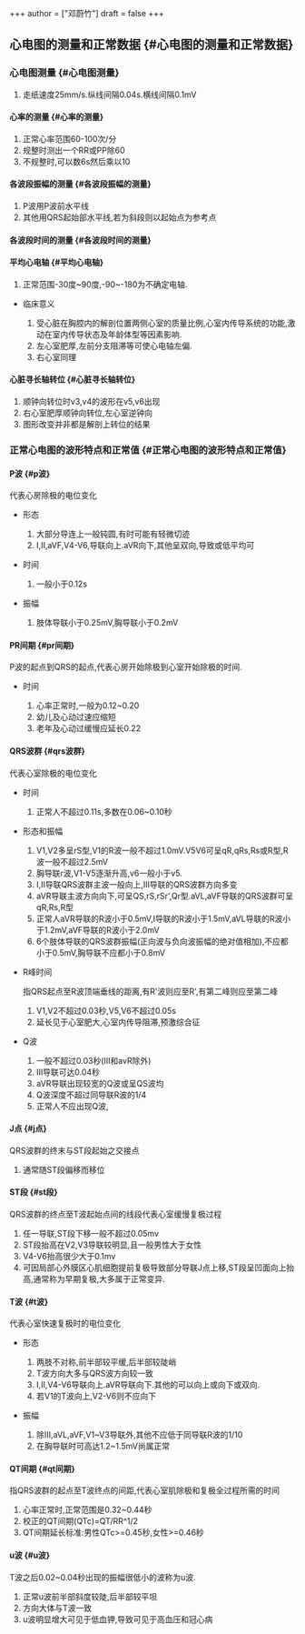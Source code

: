 +++
author = ["邓蔚竹"]
draft = false
+++

## 心电图的测量和正常数据 {#心电图的测量和正常数据}



### 心电图测量 {#心电图测量}

1.  走纸速度25mm/s.纵线间隔0.04s.横线间隔0.1mV


#### 心率的测量 {#心率的测量}

1.  正常心率范围60-100次/分
2.  规整时测出一个RR或PP除60
3.  不规整时,可以数6s然后乘以10


#### 各波段振幅的测量 {#各波段振幅的测量}

1.  P波用P波前水平线
2.  其他用QRS起始部水平线,若为斜段则以起始点为参考点


#### 各波段时间的测量 {#各波段时间的测量}


#### 平均心电轴 {#平均心电轴}

1.  正常范围-30度~90度,-90~-180为不确定电轴.

<!--list-separator-->

-  临床意义

    1.  受心脏在胸腔内的解剖位置两侧心室的质量比例,心室内传导系统的功能,激动在室内传导状态及年龄体型等因素影响.
    2.  左心室肥厚,左前分支阻滞等可使心电轴左偏.
    3.  右心室同理


#### 心脏寻长轴转位 {#心脏寻长轴转位}

1.  顺钟向转位时v3,v4的波形在v5,v6出现
2.  右心室肥厚顺钟向转位,左心室逆钟向
3.  图形改变并非都是解剖上转位的结果


### 正常心电图的波形特点和正常值 {#正常心电图的波形特点和正常值}


#### P波 {#p波}

代表心房除极的电位变化

<!--list-separator-->

-  形态

    1.  大部分导连上一般钝圆,有时可能有轻微切迹
    2.  I,II,aVF,V4-V6,导联向上.aVR向下,其他呈双向,导致或低平均可

<!--list-separator-->

-  时间

    1.  一般小于0.12s

<!--list-separator-->

-  振幅

    1.  肢体导联小于0.25mV,胸导联小于0.2mV


#### PR间期 {#pr间期}

P波的起点到QRS的起点,代表心房开始除极到心室开始除极的时间.

<!--list-separator-->

-  时间

    1.  心率正常时,一般为0.12~0.20
    2.  幼儿及心动过速应缩短
    3.  老年及心动过缓慢应延长0.22


#### QRS波群 {#qrs波群}

代表心室除极的电位变化

<!--list-separator-->

-  时间

    1.  正常人不超过0.11s,多数在0.06~0.10秒

<!--list-separator-->

-  形态和振幅

    1.  V1,V2多呈rS型,V1的R波一般不超过1.0mV.V5V6可呈qR,qRs,Rs或R型,R波一般不超过2.5mV
    2.  胸导联r波,V1-V5逐渐升高,v6一般小于v5.
    3.  I,II导联QRS波群主波一般向上,III导联的QRS波群方向多变
    4.  aVR导联主波方向向下,可呈QS,rS,rSr',Qr型.aVL,aVF导联的QRS波群可呈qR,Rs,R型
    5.  正常人aVR导联的R波小于0.5mV,I导联的R波小于1.5mV,aVL导联的R波小于1.2mV,aVF导联的R波小于2.0mV
    6.  6个肢体导联的QRS波群振幅(正向波与负向波振幅的绝对值相加),不应都小于0.5mV,胸导联不应都小于0.8mV

<!--list-separator-->

-  R峰时间

    指QRS起点至R波顶端垂线的距离,有R'波则应至R',有第二峰则应至第二峰

    1.  V1,V2不超过0.03秒,V5,V6不超过0.05s
    2.  延长见于心室肥大,心室内传导阻滞,预激综合征

<!--list-separator-->

-  Q波

    1.  一般不超过0.03秒(III和avR除外)
    2.  III导联可达0.04秒
    3.  aVR导联出现较宽的Q波或呈QS波均
    4.  Q波深度不超过同导联R波的1/4
    5.  正常人不应出现Q波,


#### J点 {#j点}

QRS波群的终末与ST段起始之交接点

1.  通常随ST段偏移而移位


#### ST段 {#st段}

QRS波群的终点至T波起始点间的线段代表心室缓慢复极过程

1.  任一导联,ST段下移一般不超过0.05mv
2.  ST段抬高在V2,V3导联较明显,且一般男性大于女性
3.  V4-V6抬高很少大于0.1mv
4.  可因局部心外膜区心肌细胞提前复极导致部分导联J点上移,ST段呈凹面向上抬高,通常称为早期复极,大多属于正常变异.


#### T波 {#t波}

代表心室快速复极时的电位变化

<!--list-separator-->

-  形态

    1.  两肢不对称,前半部较平缓,后半部较陡峭
    2.  T波方向大多与QRS波方向较一致
    3.  I,II,V4-V6导联向上.aVR导联向下.其他的可以向上或向下或双向.
    4.  若V1的T波向上,V2-V6则不应向下

<!--list-separator-->

-  振幅

    1.  除III,aVL,aVF,V1~V3导联外,其他不应低于同导联R波的1/10
    2.  在胸导联时可高达1.2~1.5mV尚属正常


#### QT间期 {#qt间期}

指QRS波群的起点至T波终点的间距,代表心室肌除极和复极全过程所需的时间

1.  心率正常时,正常范围是0.32~0.44秒
2.  校正的QT间期(QTc)=QT/RR^1/2
3.  QT间期延长标准:男性QTc>=0.45秒,女性>=0.46秒


#### u波 {#u波}

T波之后0.02~0.04秒出现的振幅很低小的波称为u波.

1.  正常u波前半部斜度较陡,后半部较平坦
2.  方向大体与T波一致
3.  u波明显增大可见于低血钾,导致可见于高血压和冠心病
